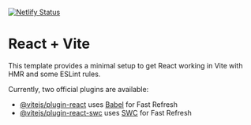 [![Netlify Status](https://api.netlify.com/api/v1/badges/088190e0-681b-4be7-adc7-93f0d888595f/deploy-status)](https://app.netlify.com/sites/cheerful-gnome-d49471/deploys)

# React + Vite

This template provides a minimal setup to get React working in Vite with HMR and some ESLint rules.

Currently, two official plugins are available:

- [@vitejs/plugin-react](https://github.com/vitejs/vite-plugin-react/blob/main/packages/plugin-react/README.md) uses [Babel](https://babeljs.io/) for Fast Refresh
- [@vitejs/plugin-react-swc](https://github.com/vitejs/vite-plugin-react-swc) uses [SWC](https://swc.rs/) for Fast Refresh
